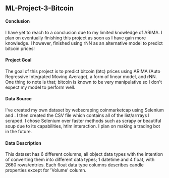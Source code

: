 ## ML-Project-3-Bitcoin

#### Conclusion

I have yet to reach to a conclusion due to my limited knowledge of ARIMA. I plan on eventually finishing this project as soon as I have gain more knowledge. I however, finished using rNN as an alternative model to predict bitcoin prices!

#### Project Goal

The goal of this project is to predict bitcoin (btc) prices using ARIMA (Auto Regressive Integrated Moving Average), a form of linear model, and rNN. 
One thing to note is that; bitcoin is known to be very manipulative so I don't expect my model to perform well. 

#### Data Source

I've created my own dataset by webscraping coinmarketcap using Selenium and <xpath>. I then created the CSV file which contains all of the list/arrrays I scraped. I chose Selenium over faster methods such as scrapy or beautiful soup due to its capabilities, htlm interaction. I plan on making a trading bot in the future. 
  
#### Data Description

This dataset has 6 different columns, all object data types with the intention of converting them into different data types; 1 datetime and 4 float, with 2660 rows/entries. Each float data type columns describes candle properties except for 'Volume' column. 


